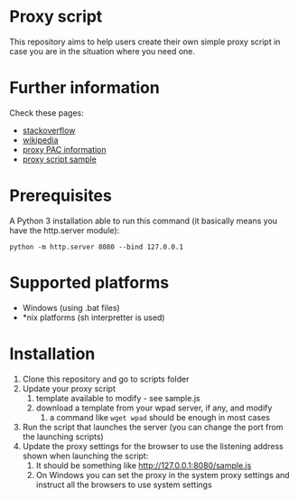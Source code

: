 # Proxy script

This repository aims to help users create their own simple proxy script in case you are in the situation where you need one.

# Further information

Check these pages:
* [stackoverflow](https://stackoverflow.com/questions/191023/how-does-windows-actually-detect-lan-proxy-settings-when-using-automatic-confi)
* [wikipedia](https://en.wikipedia.org/wiki/Web_Proxy_Auto-Discovery_Protocol)
* [proxy PAC information](https://developer.mozilla.org/en-US/docs/Web/HTTP/Proxy_servers_and_tunneling/Proxy_Auto-Configuration_(PAC)_file)
* [proxy script sample](https://gist.github.com/raghur/7aba1d879d49f30e7c833875d79d966b)

# Prerequisites

A Python 3 installation able to run this command (it basically means you have the http.server module):

`python -m http.server 8080 --bind 127.0.0.1`

# Supported platforms

* Windows (using .bat files)
* \*nix platforms (sh interpretter is used)

# Installation

1. Clone this repository and go to scripts folder
2. Update your proxy script
   1. template available to modify - see sample.js
   2. download a template from your wpad server, if any, and modify
      1. a command like `wget wpad` should be enough in most cases
3. Run the script that launches the server (you can change the port from the launching scripts) 
4. Update the proxy settings for the browser to use the listening address shown when launching the script:
   1. It should be something like http://127.0.0.1:8080/sample.js
   2. On Windows you can set the proxy in the system proxy settings and instruct all the browsers to use system settings
